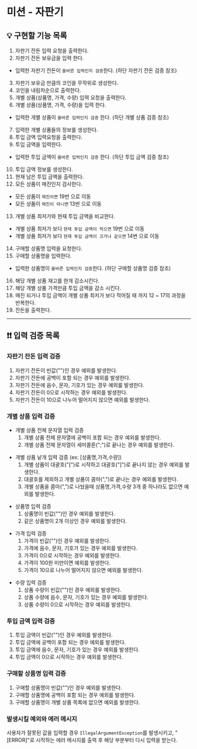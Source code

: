 # 미션 - 자판기

## 💡 구현할 기능 목록

1. 자판기 잔돈 입력 요청을 출력한다.
2. 자판기 잔돈 보유금을 입력 한다.
- 입력한 자판기 잔돈이 ```올바른 입력인지 검증```한다. (하단 자판기 잔돈 검증 참조)
3. 자판기 보유금 만큼의 코인을 무작위로 생성한다.
4. 코인을 내림차순으로 출력한다.
5. 개별 상품(상품명, 가격, 수량) 입력 요청을 출력한다.
6. 개별 상품(상품명, 가격, 수량)을 입력 한다.
- 입력한 개별 상품이 ```올바른 입력인지 검증``` 한다. (하단 개별 상품 검증 참조)
7. 입력한 개별 상품들의 정보를 생성한다.
8. 투입 금액 입력요청을 출력한다.
9. 투입 금액을 입력한다. 
- 입력한 투입 금액이 ```올바른 입력인지 검증``` 한다. (하단 투입 금액 검증 참조)
10. 투입 금액 정보를 생성한다.
11. 현재 남은 투입 금액을 출력한다.
12. 모든 상품이 매진인지 검사한다.
- 모든 상품이 ```매진이면``` 19번 으로 이동
- 모든 상품이 ```매진이 아니면``` 13번 으로 이동
13. 개별 상품 최저가와 현재 투입 금액을 비교한다.
- 개별 상품 최저가 보다 ```현재 투입 금액이 적으면``` 19번 으로 이동
- 개별 상품 최저가 보다 ```현재 투입 금액이 크거나 같으면``` 14번 으로 이동
14. 구매할 상품명 입력을 요청한다.
15. 구매할 상품명을 입력한다. 
- 입력한 상품명이 ```올바른 입력인지 검증```한다. (하단 구매할 상품명 검증 참조)
16. 해당 개별 상품 재고를 한개 감소시킨다.
17. 해당 개별 상품 가격만큼 투입 금액을 감소 시킨다.
18. 매진 되거나 투입 금액이 개별 상품 최저가 보다 적어질 때 까지 12 ~ 17의 과정을 반복한다.
19. 잔돈을 출력한다.

------------

## ❗❗ 입력 검증 목록
### 자판기 잔돈 입력 검증
1. 자판기 잔돈이 빈값("")인 경우 예외를 발생한다.
2. 자판기 잔돈에 공백이 포함 되는 경우 예외를 발생한다.
3. 자판기 잔돈에 음수, 문자, 기호가 있는 경우 예외를 발생한다.
4. 자판기 잔돈이 0으로 시작하는 경우 예외를 발생한다.
5. 자판기 잔돈이 10으로 나누어 떨어지지 않으면 예외를 발생한다.

### 개별 상품 입력 검증
- 개별 상품 전체 문자열 입력 검증
  1. 개별 상품 전체 문자열에 공백이 포함 되는 경우 예외를 발생한다.
  2. 개별 상품 전체 문자열이 세미콜론(";")로 끝나는 경우 예외를 발생한다.
<p>
  
- 개별 상품 낱개 입력 검증 (ex: [상품명,가격,수량])
  1. 개별 상품이 대괄호("[")로 시작하고 대괄호("]")로 끝나지 않는 경우 예외를 발생한다.
  2. 대괄호를 제외하고 개별 상품이 콤마(",")로 끝나는 경우 예외를 발생한다.
  3. 개별 상품을 콤마(",")로 나눴을때 상품명,가격,수량 3개 중 하나라도 없으면 예외를 발생한다.
<p>
  
- 상품명 입력 검증
  1. 상품명이 빈값("")인 경우 예외를 발생한다.
  2. 같은 상품명이 2개 이상인 경우 예외를 발생한다.
<p>
  
- 가격 입력 검증
  1. 가격이 빈값("")인 경우 예외를 발생한다.
  2. 가격에 음수, 문자, 기호가 있는 경우 예외를 발생한다.
  3. 가격이 0으로 시작하는 경우 예외를 발생한다.
  4. 가격이 100원 미만이면 예외를 발생한다.
  5. 가격이 10으로 나누어 떨어지지 않으면 예외를 발생한다.
<p>
  
- 수량 입력 검증
  1. 상품 수량이 빈값("")인 경우 예외를 발생한다.
  2. 상품 수량에 음수, 문자, 기호가 있는 경우 예외를 발생한다.
  3. 상품 수량이 0으로 시작하는 경우 예외를 발생한다.

### 투입 금액 입력 검증
1. 투입 금액이 빈값("")인 경우 예외를 발생한다.
2. 투입 금액에 공백이 포함 되는 경우 예외를 발생한다.
3. 투입 금액에 음수, 문자, 기호가 있는 경우 예외를 발생한다.
4. 투입 금액이 0으로 시작하는 경우 예외를 발생한다.


### 구매할 상품명 입력 검증
1. 구매할 상품명이 빈값("")인 경우 예외를 발생한다.
2. 구매할 상품명에 공백이 포함 되는 경우 예외를 발생한다.
3. 구매할 상품명이 개별 상품 목록에 없으면 예외를 발생한다.


<p>

### 발생시킬 예외와 에러 메시지 


사용자가 잘못된 값을 입력할 경우 `IllegalArgumentException`를 발생시키고, "[ERROR]"로 시작하는 에러 메시지를 출력 후 해당 부분부터 다시 입력을 받는다.


